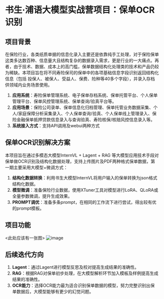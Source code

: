 # 书生·浦语大模型实战营项目：保单OCR识别

## 项目背景
在保险行业，各类纸质单据的信息化录入主要还是依靠纯手工处理，对于保险保单这类多达数百种、信息量大且结构复杂的数据录入需求，更是行业的一大痛点。再者，由于技术、数据、成本上的高门槛，保单数据结构化处理类的技术和产品仍较为稀缺。本项目旨在将不同寿险保司的保单中的各项基础信息字段识别返回结构化信息（包括 投保人、被保人、受益人、保费、险种等40多个字段），并录入存档供领域内业务场景使用。

1. **应用系统**：寿险保单管理系统、电子保单存档系统、保单托管平台、个人保单管理平台、保单风控管理系统、保单查询/验真平台等。
2. **应用场景**：保险公司录单、保单信息化归档管理、保单托管业务数据采集、个人/家庭保障分析采集录入、个人保单查询/验真、个人保单线上管理录入、保险金融保单抵押贷款信息录入与查询验真、寿险核保/核赔风控信息录入等。
3. **系统接入方式**：支持API调用及webui两种方式

## 保单OCR识别解决方案 
本项目旨在通过多模态大模型InternVL + Lagent + RAG 等大模型应用技术手段对保单做OCR识别及结构化数据处理，支持上传图片及PDF两种格式保单数据，第一期主要采用大模型+微调方式：

1. **结构化数据转换**：利用书生大模型InternVL将用户输入的保单转换为json格式结构化数据。
2. **模型微调**：准备保险行业数据，使用XTuner工具对模型进行LoRA、QLoRA或全量参数微调，提升生成效果。
3. **PROMPT调优**：准备多条prompt，在相同的工作流下进行尝试，得出较有优的prompt模板。

## 项目功能
<此处应该有一张图>
![image](https://github.com/user-attachments/assets/9527fd65-09cd-4e9e-9bf1-d5d6643a48ef)




## 后续迭代方向
1. **Lagent**：通过Lagent进行模型反思及校对提高生成结果的准确性。
2. **RAG**：根据RAG对保单初步处理，在大模型解析环节加入模板及样例提高生成结果的准确性。
3. **OCR能力**：选择OCR能力最为适合识别保单数据的模型，努力完整识别出保单数据后，大模型能够有更少的幻觉问题。
